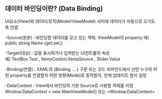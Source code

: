 ## 데이터 바인딩이란? (Data Binding) 

UI요소(View)와 데이터/로직(Model/ViewModel) 사이에 데이터가 자동으로 오가도록 연결 

-Source(원본) : 바인딩할 데이터를 갖고 있는 객체, ViewModel의 property 
예) public string Name {get;set;} 

-Target(대상) : 값을 표시하거나 입력받는 UI컨트롤의 속성  
예) TextBox.Text , ItemsControl.ItemsSource , Slider.Value 

-Binding(연결) : XAML의 {Binding ... } 구문 또는 코드 비하인드에서 선언 
누구의 어떤 property를 연결할지 어떤 방향(Mode)로 동작할지, 언제 업데이트 할지 설정 

-DataContext : View에서 바인딩의 기본 Source로 사용할 객체를 지정 
Window.DataContext = new MainViewModel() 또는 <Window.DataContext> 


